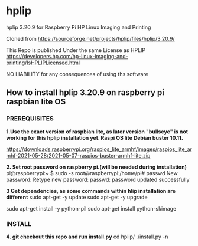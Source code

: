 # hplip
hplip 3.20.9 for Raspberry Pi
HP Linux Imaging and Printing 

Cloned from https://sourceforge.net/projects/hplip/files/hplip/3.20.9/

This Repo is published Under the same License as HPLIP
https://developers.hp.com/hp-linux-imaging-and-printing/IsHPLIPLicensed.html

NO LIABILITY for any consequences of using ths software


## How to install hplip 3.20.9 on raspberry pi raspbian lite OS

### PREREQUISITES
**1.Use the exact version of raspbian lite, as later version "bullseye" is not working for this hplip installation yet.
Raspi OS lite Debian buster 10.11.**

https://downloads.raspberrypi.org/raspios_lite_armhf/images/raspios_lite_armhf-2021-05-28/2021-05-07-raspios-buster-armhf-lite.zip

**2. Set root password on raspberry pi.(will be needed during installation)**
pi@raspberrypi:~ $ sudo -s
root@raspberrypi:/home/pi# passwd
New password:
Retype new password:
passwd: password updated successfully

**3 Get dependencies, as some commands within hlip installation are different**
sudo apt-get -y update
sudo apt-get -y upgrade

sudo apt-get install -y python-pil
sudo apt-get install python-skimage

### INSTALL
**4. git checkout this repo and run install.py**
cd hplip/
./install.py  -n

